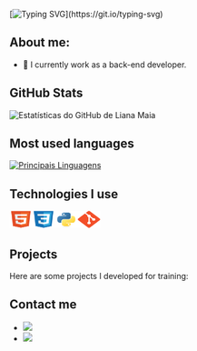 [![Typing SVG](https://readme-typing-svg.demolab.com?font=Fira+Code&duration=6000&pause=1000&color=30F72E&center=true&vCenter=true&width=500&lines=console.log(%22hello+world%2C+i'm+Liana!%22))](https://git.io/typing-svg)
## About me:
- 🔭 I currently work as a back-end developer.

## GitHub Stats
![Estatísticas do GitHub de Liana Maia](https://github-readme-stats.vercel.app/api?username=lianamaia&show_icons=true&theme=dracula)

## Most used languages
[![Principais Linguagens](https://github-readme-stats.vercel.app/api/top-langs/?username=lianamaia&layout=compact&theme=dracula)](https://github.com/lianamaia/github-readme-stats)

## Technologies I use

<img align="left" alt="HTML" height="30" width="40" src="https://raw.githubusercontent.com/devicons/devicon/master/icons/html5/html5-original.svg">
<img align="left" alt="CSS" height="30" width="40" src="https://raw.githubusercontent.com/devicons/devicon/master/icons/css3/css3-original.svg">
<img align="left" alt="CSS" height="30" width="40" src="https://raw.githubusercontent.com/devicons/devicon/master/icons/python/python-original.svg">
<img align="left" alt="CSS" height="30" width="40" src="https://raw.githubusercontent.com/devicons/devicon/master/icons/git/git-original.svg">

<br><br>

## Projects
Here are some projects I developed for training:



## Contact me
- <a href="https://www.linkedin.com/in/liana-geisa-conrado-maia/" target="_blank"><img src="https://img.shields.io/badge/-LinkedIn-%230077B5?style=for-the-badge&logo=linkedin&logoColor=white"></a>  
- <a href = "mailto:lianageisa@gmail.com"><img src="https://img.shields.io/badge/-Gmail-%23333?style=for-the-badge&logo=gmail&logoColor=white" target="_blank"></a>
